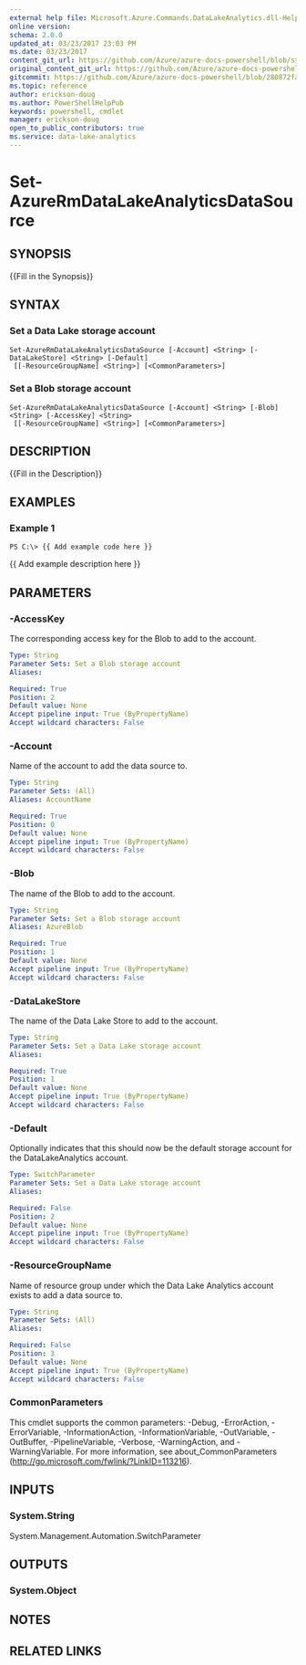 ```yaml
---
external help file: Microsoft.Azure.Commands.DataLakeAnalytics.dll-Help.xml
online version:
schema: 2.0.0
updated_at: 03/23/2017 23:03 PM
ms.date: 03/23/2017
content_git_url: https://github.com/Azure/azure-docs-powershell/blob/staging/azureps-cmdlets-docs/ResourceManager/AzureRM.DataLakeAnalytics/v1.0.4.3/Set-AzureRmDataLakeAnalyticsDataSource.md
original_content_git_url: https://github.com/Azure/azure-docs-powershell/blob/staging/azureps-cmdlets-docs/ResourceManager/AzureRM.DataLakeAnalytics/v1.0.4.3/Set-AzureRmDataLakeAnalyticsDataSource.md
gitcommit: https://github.com/Azure/azure-docs-powershell/blob/280872fa529e03be2466fa2252957a2060a9dfe4
ms.topic: reference
author: erickson-doug
ms.author: PowerShellHelpPub
keywords: powershell, cmdlet
manager: erickson-doug
open_to_public_contributors: true
ms.service: data-lake-analytics
---
```


# Set-AzureRmDataLakeAnalyticsDataSource

## SYNOPSIS
{{Fill in the Synopsis}}

## SYNTAX

### Set a Data Lake storage account
```
Set-AzureRmDataLakeAnalyticsDataSource [-Account] <String> [-DataLakeStore] <String> [-Default]
 [[-ResourceGroupName] <String>] [<CommonParameters>]
```

### Set a Blob storage account
```
Set-AzureRmDataLakeAnalyticsDataSource [-Account] <String> [-Blob] <String> [-AccessKey] <String>
 [[-ResourceGroupName] <String>] [<CommonParameters>]
```

## DESCRIPTION
{{Fill in the Description}}

## EXAMPLES

### Example 1
```
PS C:\> {{ Add example code here }}
```

{{ Add example description here }}

## PARAMETERS

### -AccessKey
The corresponding access key for the Blob to add to the account.

```yaml
Type: String
Parameter Sets: Set a Blob storage account
Aliases: 

Required: True
Position: 2
Default value: None
Accept pipeline input: True (ByPropertyName)
Accept wildcard characters: False
```

### -Account
Name of the account to add the data source to.

```yaml
Type: String
Parameter Sets: (All)
Aliases: AccountName

Required: True
Position: 0
Default value: None
Accept pipeline input: True (ByPropertyName)
Accept wildcard characters: False
```

### -Blob
The name of the Blob to add to the account.

```yaml
Type: String
Parameter Sets: Set a Blob storage account
Aliases: AzureBlob

Required: True
Position: 1
Default value: None
Accept pipeline input: True (ByPropertyName)
Accept wildcard characters: False
```

### -DataLakeStore
The name of the Data Lake Store to add to the account.

```yaml
Type: String
Parameter Sets: Set a Data Lake storage account
Aliases: 

Required: True
Position: 1
Default value: None
Accept pipeline input: True (ByPropertyName)
Accept wildcard characters: False
```

### -Default
Optionally indicates that this should now be the default storage account for the DataLakeAnalytics account.

```yaml
Type: SwitchParameter
Parameter Sets: Set a Data Lake storage account
Aliases: 

Required: False
Position: 2
Default value: None
Accept pipeline input: True (ByPropertyName)
Accept wildcard characters: False
```

### -ResourceGroupName
Name of resource group under which the Data Lake Analytics account exists to add a data source to.

```yaml
Type: String
Parameter Sets: (All)
Aliases: 

Required: False
Position: 3
Default value: None
Accept pipeline input: True (ByPropertyName)
Accept wildcard characters: False
```

### CommonParameters
This cmdlet supports the common parameters: -Debug, -ErrorAction, -ErrorVariable, -InformationAction, -InformationVariable, -OutVariable, -OutBuffer, -PipelineVariable, -Verbose, -WarningAction, and -WarningVariable. For more information, see about_CommonParameters (http://go.microsoft.com/fwlink/?LinkID=113216).

## INPUTS

### System.String
System.Management.Automation.SwitchParameter

## OUTPUTS

### System.Object

## NOTES

## RELATED LINKS

